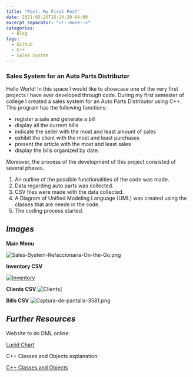 ```yaml
---
title: "Post: My First Post"
date: 2021-03-26T15:34:30-04:00
excerpt_separator: "<!--more-->"
categories:
  - Blog
tags:
  - Github
  - C++
  - Sales System
---
```


### **Sales System for an Auto Parts Distributor**

Hello World!
In this space I would like to showcase one of the very first projects I have ever developed through code. During my first semester of college I created a sales system for an Auto Parts Distributor using C++. This program has the following functions:
- register a sale and generate a bill
- display all the current bills
- indicate the seller with the most and least amount of sales
- exhibit the client with the most and least purchases
- present the article with the most and least sales
- display the bills organized by date.

Moreover, the process of the development of this project consisted of several phases.
1. An outline of the possible functionalities of the code was made.
2. Data regarding auto parts was collected.
3. CSV files were made with the data collected.
4. A Diagram of Unified Modeling Language (UML) was created using the classes that are neede in the code.
5. The coding process started.

## _**Images**_

**Main Menu**

![Sales-System-Refaccionaria-On-the-Go.png](https://i.postimg.cc/W30tnKqt/Sales-System-Refaccionaria-On-the-Go.png)


**Inventory CSV**

[![Inventory](https://i.postimg.cc/MK2NNLMq/Captura-de-pantalla-3580.png)](https://postimg.cc/PNyS82QR)

**Clients CSV**
![Clients](https://i.postimg.cc/SKSp5vPJ/Captura-de-pantalla-3582.png)]

**Bills CSV**
![Captura-de-pantalla-3581.png](https://i.postimg.cc/kgc5BK3R/Captura-de-pantalla-3581.png)

## _**Further Resources**_

Website to do DML online:

[Lucid Chart](https://lucid.app/documents#/dashboard)


C++ Classes and Objects explanation:


[C++ Classes and Objects](https://www.w3schools.com/cpp/cpp_classes.asp)

